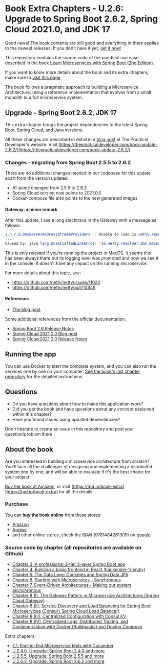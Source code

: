 # Book Extra Chapters - U.2.6: Upgrade to Spring Boot 2.6.2, Spring Cloud 2021.0, and JDK 17

Good news! The book contents are still good and everything in there applies to the newest releases. If you don't have it yet, [get it now!](https://amzn.to/3nADn4q)

This repository contains the source code of the practical use case described in the book [Learn Microservices with Spring Boot (2nd Edition)](https://amzn.to/3nADn4q).

If you want to know more details about the book and its extra chapters, make sure to [visit this page](https://tpd.io/book-extra).

The book follows a pragmatic approach to building a Microservice Architecture, using a reference implementation that evolves from a small monolith to a full microservice system. 

## Upgrade - Spring Boot 2.6.2, JDK 17

This extra chapter brings the project dependencies to the latest Spring Boot, Spring Cloud, and Java versions. 

All these changes are described in detail in a [blog post](https://thepracticaldeveloper.com/book-update-2.6.2/) at The Practical Developer's website. Visit [https://thepracticaldeveloper.com/book-update-2.6.2/](https://thepracticaldeveloper.com/book-update-2.6.2/)

### Changes - migrating from Spring Boot 2.5.5 to 2.6.2

There are no additional changes needed in our codebase for this update apart from the version updates:

* All poms changed from 2.5.5 to 2.6.2
* Spring Cloud version now points to 2021.0.0
* Docker-compose file also points to the new generated images

#### Gateway: a minor remark

After this update, I see a long stacktrace in the Gateway with a message as follows:

```java
i.n.r.d.DnsServerAddressStreamProviders  : Unable to load io.netty.resolver.dns.macos.MacOSDnsServerAddressStreamProvider, fallback to system defaults. This may result in incorrect DNS resolutions on MacOS.
...        
Caused by: java.lang.UnsatisfiedLinkError: 'io.netty.resolver.dns.macos.DnsResolver[] io.netty.resolver.dns.macos.MacOSDnsServerAddressStreamProvider.resolvers()'
```

This is only relevant if you're running the project in MacOS. It seems this has been always there but its logging level was promoted and now we see it in the console. It doesn't have any impact on the running microservice.

For more details about this topic, see:

* https://github.com/netty/netty/issues/11020
* https://github.com/netty/netty/pull/10848

#### References

* [The blog post](https://thepracticaldeveloper.com/book-update-2.6.2/).

Some additional references from the official documentation:

* [Spring Boot 2.6 Release Notes](https://github.com/spring-projects/spring-boot/wiki/Spring-Boot-2.6-Release-Notes)
* [Spring Cloud 2021.0.0 Blog post](https://spring.io/blog/2021/12/02/spring-cloud-2021-0-0-codename-jubilee-has-been-released)
* [Spring Cloud 2021.0.0 Release Notes](https://github.com/spring-cloud/spring-cloud-release/wiki/Spring-Cloud-2021.0-Release-Notes)

## Running the app

You can use Docker to start the complete system, and you can also run the services one by one on your computer. [See the book's last chapter repository](https://github.com/Book-Microservices-v2/chapter08d) for the detailed instructions.

## Questions

* Do you have questions about how to make this application work?
* Did you get the book and have questions about any concept explained within this chapter?
* Have you found issues using updated dependencies?

Don't hesitate to create an issue in this repository and post your question/problem there. 

## About the book

Are you interested in building a microservice architecture from scratch? You'll face all the challenges of designing and implementing a distributed system one by one, and will be able to evaluate if it's the best choice for your project.

[Buy the book at Amazon](https://amzn.to/3nADn4q), or visit [https://tpd.io/book-extra](https://tpd.io/book-extra) for all the details.

### Purchase

You can **buy the book online** from these stores:

* [Amazon](https://amzn.to/3nADn4q)
* [Apress](https://www.kqzyfj.com/click-8535631-14029332?url=https%3A%2F%2Fwww.apress.com%2Fgp%2Fbook%2F9781484261309)
* and other online stores, check the IBAN (9781484261309) on [google](https://www.google.com/search?q=9781484261309)

### Source code by chapter (all repositories are available on Github)

* [Chapter 3. A professional 3-tier 3-layer Spring Boot app](https://github.com/Book-Microservices-v2/chapter03)
* [Chapter 4. Building a basic frontend in React (backender-friendly)](https://github.com/Book-Microservices-v2/chapter04)
* [Chapter 5. The Data Layer Concepts and Spring Data JPA](https://github.com/Book-Microservices-v2/chapter05)
* [Chapter 6. Starting with Microservices - Synchronous](https://github.com/Book-Microservices-v2/chapter06)
* [Chapter 7. Event-Driven Architectures - Making our system asynchronous](https://github.com/Book-Microservices-v2/chapter07)
* [Chapter 8 (I). The Gateway Pattern in Microservice Architectures (Spring Cloud Gateway)](https://github.com/Book-Microservices-v2/chapter08a)
* [Chapter 8 (II). Service Discovery and Load Balancing for Spring Boot Microservices (Consul / Spring Cloud Load Balancer)](https://github.com/Book-Microservices-v2/chapter08b)
* [Chapter 8 (III). Centralized Configuration with Consul KV](https://github.com/Book-Microservices-v2/chapter08c)
* [Chapter 8 (IV). Centralized Logs, Distributed Tracing, and Containerization with Docker (Buildpacks) and Docker Compose](https://github.com/Book-Microservices-v2/chapter08d)

Extra chapters:

* [E.1. End-to-End Microservice tests with Cucumber](https://github.com/Book-Microservices-v2/cucumber-tests)
* [U.2.4.0. Upgrade: Spring Boot 2.4.0 and more](https://thepracticaldeveloper.com/book-update-2.4.0/)
* [U.2.5.5. Upgrade: Spring Boot 2.5.5 and more](https://thepracticaldeveloper.com/book-update-2.5.5/)
* [U.2.6.2. Upgrade: Spring Boot 2.6.2 and more](https://thepracticaldeveloper.com/book-update-2.6.2/)
